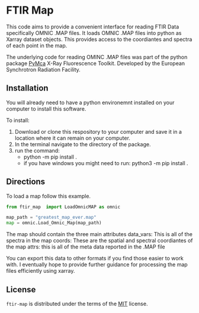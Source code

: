 # FTIR Map
<!-- 
[![PyPI - Version](https://img.shields.io/pypi/v/ftir-map.svg)](https://pypi.org/project/ftir-map)
[![PyPI - Python Version](https://img.shields.io/pypi/pyversions/ftir-map.svg)](https://pypi.org/project/ftir-map)

-----

## Table of Contents

- [Installation](#installation)
- [License](#license)

## Installation

```console
pip install ftir-map
``` -->


This code aims to provide a convenient interface for reading FTIR Data specifically OMNIC .MAP files. It loads OMNIC .MAP files into python as Xarray dataset objects. This provides access to the coordiantes and spectra of each point in the map. 

The underlying code for reading OMINC .MAP files was part of the python package [PyMca](https://github.com/vasole/pymca?tab=readme-ov-file) X-Ray Fluorescence Toolkit. Developed by the European Synchrotron Radiation Facility.


## Installation 

You will already need to have a python environemnt installed on your computer to install this software. 

To install:
1) Download or clone this respository to your computer and save it in a location where it can remain on your computer. 
2) In the terminal navigate to the directory of the package.
3) run the command:
   -  python -m pip install .
   - if you have windows you might need to run: python3 -m pip install .

## Directions
 To load a map follow this example. 

 ``` python
 from ftir_map  import LoadOmnicMAP as omnic

 map_path = "greatest_map_ever.map"
 map = omnic.Load_Omnic_Map(map_path)
 ```

 The map should contain the three main attributes
     data_vars: This is all of the spectra in the map
     coords: These are the spatial and spectral coordiantes of the map
     attrs: this is all of the meta data reported in the .MAP file

 You can export this data to other formats if you find those easier to work with. I eventually hope to provide further guidance for processing the map files efficiently using xarray. 

## License

`ftir-map` is distributed under the terms of the [MIT](https://spdx.org/licenses/MIT.html) license.
